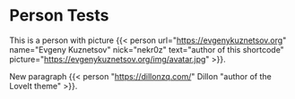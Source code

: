 # Person Tests


<!--more-->

This is a person with picture {{< person url="https://evgenykuznetsov.org" name="Evgeny Kuznetsov" nick="nekr0z" text="author of this shortcode" picture="https://evgenykuznetsov.org/img/avatar.jpg" >}}.


New paragraph {{< person "https://dillonzq.com/" Dillon "author of the LoveIt theme" >}}.

